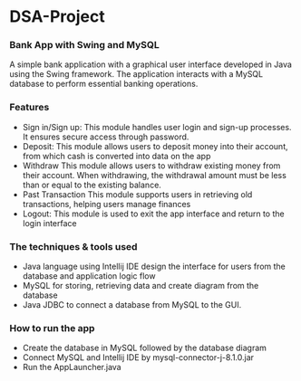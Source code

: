 # DSA-Project
### Bank App with Swing and MySQL
A simple bank application with a graphical user interface developed in Java using the Swing framework. The application interacts with a MySQL database to perform essential banking operations.
### Features
- Sign in/Sign up: 
This module handles user login and sign-up processes. It ensures secure access through password.
- Deposit: 
This module allows users to deposit money into their account, from which cash is converted into data on the app
- Withdraw
This module allows users to withdraw existing money from their account. When withdrawing, the withdrawal amount must be less than or equal to the existing balance.
- Past Transaction
This module supports users in retrieving old transactions, helping users manage finances
- Logout: 
This module is used to exit the app interface and return to the login interface
### The techniques & tools used
- Java language using Intellij IDE design the interface for users from the database and application logic flow
- MySQL for storing, retrieving data and create diagram from the database
- Java JDBC to connect a database from MySQL to the GUI.
### How to run the app
- Create the database in MySQL followed by the database diagram
- Connect MySQL and Intellij IDE by mysql-connector-j-8.1.0.jar
- Run the AppLauncher.java

